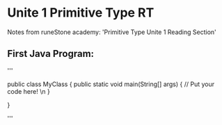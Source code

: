 # Unite 1 Primitive Type RT
Notes from runeStone academy: 'Primitive Type Unite 1 Reading Section'

## First Java Program:

'''




 public class MyClass
{
public static void main(String[] args)
  {
       // Put your code here! \n
   }

}



'''
